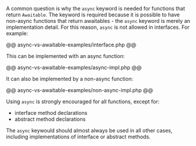 A common question is why the `async` keyword is needed for functions that return `Awaitable`. The keyword is required because it is possible to have non-async functions that return awaitables - the `async` keyword is merely an implementation detail. For this reason, `async` is not allowed in interfaces. For example:

@@ async-vs-awaitable-examples/interface.php @@

This can be implemented with an async function:

@@ async-vs-awaitable-examples/async-impl.php @@

It can also be implemented by a non-async function:

@@ async-vs-awaitable-examples/non-async-impl.php @@

Using `async` is strongly encouraged for all functions, except for:

- interface method declarations
- abstract method declarations

The `async` keywould should almost always be used in all other cases, including implementations of interface or abstract methods.
